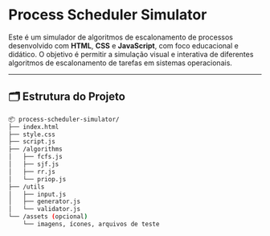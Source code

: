 # Process Scheduler Simulator

Este é um simulador de algoritmos de escalonamento de processos desenvolvido com **HTML**, **CSS** e **JavaScript**, com foco educacional e didático. O objetivo é permitir a simulação visual e interativa de diferentes algoritmos de escalonamento de tarefas em sistemas operacionais.

---

## 🗂️ Estrutura do Projeto

```bash
📦 process-scheduler-simulator/
├── index.html
├── style.css
├── script.js
├── /algorithms
│   ├── fcfs.js
│   ├── sjf.js
│   ├── rr.js
│   └── priop.js
├── /utils
│   ├── input.js
│   ├── generator.js
│   └── validator.js
└── /assets (opcional)
    └── imagens, ícones, arquivos de teste
